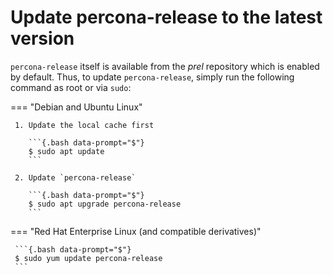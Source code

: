 # Update percona-release to the latest version

`percona-release` itself is available from the *prel* repository which is enabled by default. Thus, to update `percona-release`, simply run the following command as root or via `sudo`:

=== "Debian and Ubuntu Linux"
  
     1. Update the local cache first

        ```{.bash data-prompt="$"}
        $ sudo apt update
        ```

     2. Update `percona-release`
     
        ```{.bash data-prompt="$"}
        $ sudo apt upgrade percona-release
        ```

=== "Red Hat Enterprise Linux (and compatible derivatives)"

     ```{.bash data-prompt="$"}
     $ sudo yum update percona-release
     ```
